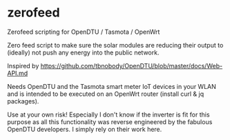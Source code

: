 # zerofeed

Zerofeed scripting for OpenDTU / Tasmota / OpenWrt

Zero feed script to make sure the solar modules are reducing their output
to (ideally) not push any energy into the public network.

Inspired by https://github.com/tbnobody/OpenDTU/blob/master/docs/Web-API.md

Needs OpenDTU and the Tasmota smart meter IoT devices in your WLAN and is
intended to be executed on an OpenWrt router (install curl & jq packages).

Use at your own risk! Especially I don't know if the inverter is fit for
this purpose as all this functionality was reverse engineered by the
fabulous OpenDTU developers. I simply rely on their work here.
